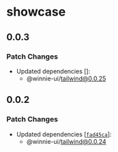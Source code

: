 # showcase

## 0.0.3

### Patch Changes

- Updated dependencies []:
  - @winnie-ui/tailwind@0.0.25

## 0.0.2

### Patch Changes

- Updated dependencies [[`fad45ca`](https://github.com/winnie-ui/winnie-ui/commit/fad45cad2d5784c359fbd21261f84f034d9ab621)]:
  - @winnie-ui/tailwind@0.0.24
